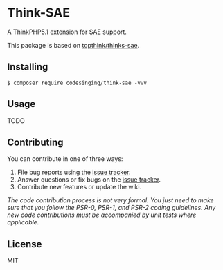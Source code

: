 # Think-SAE

A ThinkPHP5.1 extension for SAE support.

This package is based on [topthink/thinks-sae](https://github.com/top-think/think-sae/tree/2.0).


## Installing

```shell
$ composer require codesinging/think-sae -vvv
```

## Usage

TODO

## Contributing

You can contribute in one of three ways:

1. File bug reports using the [issue tracker](https://github.com/codesinging/think-sae/issues).
2. Answer questions or fix bugs on the [issue tracker](https://github.com/codesinging/think-sae/issues).
3. Contribute new features or update the wiki.

_The code contribution process is not very formal. You just need to make sure that you follow the PSR-0, PSR-1, and PSR-2 coding guidelines. Any new code contributions must be accompanied by unit tests where applicable._

## License

MIT